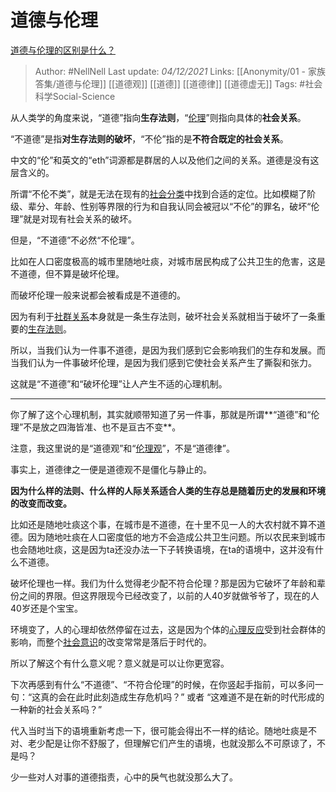 # 道德与伦理
[道德与伦理的区别是什么？](https://www.zhihu.com/question/19877371/answer/2252442746)

> Author: #NellNell 
Last update: *04/12/2021* 
Links: [[Anonymity/01 - 家族答集/道德与伦理]] [[道德观]] [[道德]] [[道德律]] [[道德虚无]]
Tags: #社会科学Social-Science 
  

从人类学的角度来说，“道德”指向**生存法则**，“[伦理](https://www.zhihu.com/search?q=%E4%BC%A6%E7%90%86&search_source=Entity&hybrid_search_source=Entity&hybrid_search_extra=%7B%22sourceType%22%3A%22answer%22%2C%22sourceId%22%3A2252442746%7D)”则指向具体的**社会关系**。

“不道德”是指**对生存法则的破坏**，“不伦”指的是**不符合既定的社会关系**。

中文的“伦”和英文的“eth”词源都是群居的人以及他们之间的关系。道德是没有这层含义的。

所谓“不伦不类”，就是无法在现有的[社会分类](https://www.zhihu.com/search?q=%E7%A4%BE%E4%BC%9A%E5%88%86%E7%B1%BB&search_source=Entity&hybrid_search_source=Entity&hybrid_search_extra=%7B%22sourceType%22%3A%22answer%22%2C%22sourceId%22%3A2252442746%7D)中找到合适的定位。比如模糊了阶级、辈分、年龄、性别等界限的行为和自我认同会被冠以“不伦”的罪名，破坏“伦理”就是对现有社会关系的破坏。

但是，“不道德”不必然“不伦理”。

比如在人口密度极高的城市里随地吐痰，对城市居民构成了公共卫生的危害，这是不道德，但不算是破坏伦理。

而破坏伦理一般来说都会被看成是不道德的。

因为有利于[社群关系](https://www.zhihu.com/search?q=%E7%A4%BE%E7%BE%A4%E5%85%B3%E7%B3%BB&search_source=Entity&hybrid_search_source=Entity&hybrid_search_extra=%7B%22sourceType%22%3A%22answer%22%2C%22sourceId%22%3A2252442746%7D)本身就是一条生存法则，破坏社会关系就相当于破坏了一条重要的[生存法则](https://www.zhihu.com/search?q=%E7%94%9F%E5%AD%98%E6%B3%95%E5%88%99&search_source=Entity&hybrid_search_source=Entity&hybrid_search_extra=%7B%22sourceType%22%3A%22answer%22%2C%22sourceId%22%3A2252442746%7D)。

所以，当我们认为一件事不道德，是因为我们感到它会影响我们的生存和发展。而当我们认为一件事破坏伦理，是因为我们感到它使社会关系产生了撕裂和张力。

这就是“不道德”和“破坏伦理”让人产生不适的心理机制。

---

你了解了这个心理机制，其实就顺带知道了另一件事，那就是所谓**“道德”和“伦理”不是放之四海皆准、也不是亘古不变**。

注意，我这里说的是“道德观”和“[伦理观](https://www.zhihu.com/search?q=%E4%BC%A6%E7%90%86%E8%A7%82&search_source=Entity&hybrid_search_source=Entity&hybrid_search_extra=%7B%22sourceType%22%3A%22answer%22%2C%22sourceId%22%3A2252442746%7D)”，不是“道德律”。

事实上，道德律之一便是道德观不是僵化与静止的。

**因为什么样的法则、什么样的人际关系适合人类的生存总是随着历史的发展和环境的改变而改变。**

比如还是随地吐痰这个事，在城市是不道德，在十里不见一人的大农村就不算不道德。因为随地吐痰在人口密度低的地方不会造成公共卫生问题。所以农民来到城市也会随地吐痰，这是因为ta还没办法一下子转换语境，在ta的语境中，这并没有什么不道德。

破坏伦理也一样。我们为什么觉得老少配不符合伦理？那是因为它破坏了年龄和辈份之间的界限。但这界限现今已经改变了，以前的人40岁就做爷爷了，现在的人40岁还是个宝宝。

环境变了，人的心理却依然停留在过去，这是因为个体的[心理反应](https://www.zhihu.com/search?q=%E5%BF%83%E7%90%86%E5%8F%8D%E5%BA%94&search_source=Entity&hybrid_search_source=Entity&hybrid_search_extra=%7B%22sourceType%22%3A%22answer%22%2C%22sourceId%22%3A2252442746%7D)受到社会群体的影响，而整个[社会意识](https://www.zhihu.com/search?q=%E7%A4%BE%E4%BC%9A%E6%84%8F%E8%AF%86&search_source=Entity&hybrid_search_source=Entity&hybrid_search_extra=%7B%22sourceType%22%3A%22answer%22%2C%22sourceId%22%3A2252442746%7D)的改变常常是落后于时代的。

所以了解这个有什么意义呢？意义就是可以让你更宽容。

下次再感到有什么“不道德”、“不符合伦理”的时候，在你竖起手指前，可以多问一句：“这真的会在此时此刻造成生存危机吗？” 或者 “这难道不是在新的时代形成的一种新的社会关系吗？”

代入当时当下的语境重新考虑一下，很可能会得出不一样的结论。随地吐痰是不对、老少配是让你不舒服了，但理解它们产生的语境，也就没那么不可原谅了，不是吗？

少一些对人对事的道德指责，心中的戾气也就没那么大了。